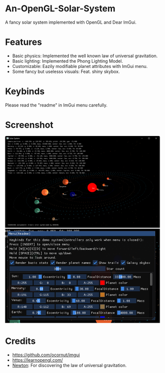 # An-OpenGL-Solar-System
 A fancy solar system implemented with OpenGL and Dear ImGui.
# Features
+ Basic physics: Implemented the well known law of universal gravitation.
+ Basic lighting: Implemented the Phong Lighting Model.
+ Customizable: Eazily modifiable planet attributes with ImGui menu.
+ Some fancy but uselesss visuals: Feat. shiny skybox.
# Keybinds
Please read the "readme" in ImGui menu carefully.
# Screenshot
![screenshot1](https://raw.githubusercontent.com/leo4048111/An-OpenGL-Solar-System/main/Screenshots/1.png)
![screenshot2](https://github.com/leo4048111/An-OpenGL-Solar-System/blob/main/Screenshots/2.png)
# Credits
+ https://github.com/ocornut/imgui
+ https://learnopengl.com/
+ [Newton](https://en.wikipedia.org/wiki/Isaac_Newton): For discovering the law of universal gravitation.
